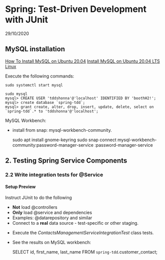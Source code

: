 # Spring: Test-Driven Development with JUnit

29/10/2020

## MySQL installation

[How To Install MySQL on Ubuntu 20.04](https://www.digitalocean.com/community/tutorials/how-to-install-mysql-on-ubuntu-20-04)
[Install MySQL on Ubuntu 20.04 LTS Linux](https://linuxconfig.org/install-mysql-on-ubuntu-20-04-lts-linux)


Execute the following commands:
    
    sudo systemctl start mysql

    sudo mysql
    mysql> CREATE USER 'tddshonna'@'localhost' IDENTIFIED BY 'boothH2!';
    mysql> create database `spring-tdd`;
    mysql> grant create, alter, drop, insert, update, delete, select on `spring-tdd`.* to 'tddshonna'@'localhost';
    
MySQL Workbench:
- install from snap: mysql-workbench-community.

    
    sudo apt install gnome-keyring
    sudo snap connect mysql-workbench-community:password-manager-service :password-manager-service
    
## 2. Testing Spring Service Components
### 2.2 Write integration tests for @Service

#### Setup Preview

Instruct JUnit to do the following
* **Not** load @controllers
* **Only** load @service and dependencies
* Examples: @datarepository and similar
* Connect to a **real** data source - test-specific or other staging.


- Execute the *ContactsManagementServiceIntegrationTest* class tests.
- See the results on MySQL workbench:


    SELECT id, first_name, last_name FROM `spring-tdd`.customer_contact;